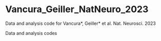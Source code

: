 # Vancura_Geiller_NatNeuro_2023
Data and analysis code for Vancura*, Geiller* et al. Nat. Neurosci. 2023

Data and analysis codes
